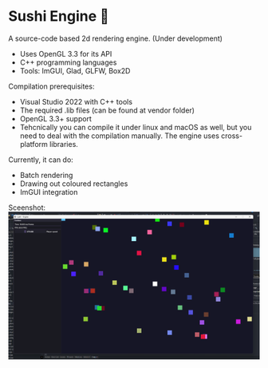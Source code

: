 # Sushi Engine 👾 
A source-code based 2d rendering engine. (Under development)


 * Uses OpenGL 3.3 for its API 
 * C++ programming languages
 * Tools: ImGUI, Glad, GLFW, Box2D

Compilation prerequisites: 

 * Visual Studio 2022 with C++ tools
 * The required .lib files (can be found at vendor folder)
 * OpenGL 3.3+ support
 * Tehcnically you can compile it under linux and macOS as well, but you need to deal with the compilation manually. The engine uses cross-platform libraries. 

 Currently, it can do:
 
 * Batch rendering
 * Drawing out coloured rectangles
 * ImGUI integration

 Sceenshot:
 ![Sushi engine screenshot](screenshot_engine.png)